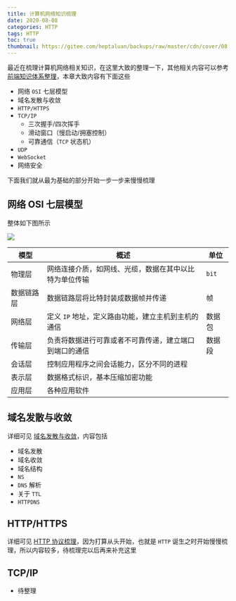 ```yaml
---
title: 计算机网络知识梳理
date: 2020-08-08
categories: HTTP
tags: HTTP
toc: true
thumbnail: https://gitee.com/heptaluan/backups/raw/master/cdn/cover/08.jpg
---
```


最近在梳理计算机网络相关知识，在这里大致的整理一下，其他相关内容可以参考 [前端知识体系整理](https://heptaluan.github.io/target/)，本章大致内容有下面这些

<!--more-->

* 网络 `OSI` 七层模型
* 域名发散与收敛
* `HTTP/HTTPS`
* `TCP/IP`
  * 三次握手/四次挥手
  * 滑动窗口（慢启动/拥塞控制）
  * 可靠通信（`TCP` 状态机）
* `UDP`
* `WebSocket`
* 网络安全

下面我们就从最为基础的部分开始一步一步来慢慢梳理


## 网络 OSI 七层模型

整体如下图所示

![](https://gitee.com/heptaluan/backups/raw/master/cdn/http/08-01.png)

模型 | 概述 | 单位
-|-|-
物理层 | 网络连接介质，如网线、光缆，数据在其中以比特为单位传输 | `bit`
数据链路层 | 数据链路层将比特封装成数据帧并传递 | 帧
网络层 | 定义 `IP` 地址，定义路由功能，建立主机到主机的通信 | 数据包
传输层 | 负责将数据进行可靠或者不可靠传递，建立端口到端口的通信 | 数据段
会话层 | 控制应用程序之间会话能力，区分不同的进程 | 
表示层 | 数据格式标识，基本压缩加密功能 | 
应用层 | 各种应用软件 | 





## 域名发散与收敛

详细可见 [域名发散与收敛](https://heptaluan.github.io/2017/12/01/HTTP/03/)，内容包括

* 域名发散
* 域名收敛
* 域名结构
* `NS`
* `DNS` 解析
* 关于 `TTL`
* `HTTPDNS`



## HTTP/HTTPS

详细可见 [HTTP 协议梳理](https://heptaluan.github.io/2020/09/01/HTTP/10/)，因为打算从头开始，也就是 `HTTP` 诞生之时开始慢慢梳理，所以内容较多，待梳理完以后再来补充这里



<!-- **常见 HTTP 状态码**

* `2xx` 开头（请求成功）
  * `200 OK`，客户端发送给服务器的请求被正常处理并返回
* `3xx` 开头（重定向）
  * `301 Moved Permanently`，永久重定向，请求的网页已永久移动到新位置，服务器返回此响应时，会自动将请求者转到新位置
  * `302 Moved Permanently`，临时重定向，请求的网页已临时移动到新位置，服务器目前从不同位置的网页响应请求，但请求者应继续使用原有位置来进行以后的请求
  * `304 Not Modified`，未修改，自从上次请求后，请求的网页未修改过，服务器返回此响应时，不会返回网页内容
* `4xx` 开头（客户端错误）
  * `400 Bad Request`，错误请求，服务器不理解请求的语法，常见于客户端传参错误
  * `401 Unauthorized`，未授权，表示发送的请求需要有通过 `HTTP` 认证的认证信息，常见于客户端未登录
  * `403 Forbidden`，禁止，服务器拒绝请求，常见于客户端权限不足
  * `404 Not Found`，未找到，服务器找不到对应资源
* `5xx` 开头（服务端错误）
  * `500 Inter Server Error`，服务器内部错误，服务器遇到错误，无法完成请求
  * `501 Not Implemented`，尚未实施，服务器不具备完成请求的功能
  * `502 Bad Gateway`，作为网关或者代理工作的服务器尝试执行请求时，从上游服务器接收到无效的响应
  * `503 service unavailable`，服务不可用，服务器目前无法使用（处于超载或停机维护状态）通常是暂时状态 -->


<!-- **GET 和 POST 区别**

* `GET` 请求参数放在URL上，`POST` 请求参数放在请求体里
* `GET` 请求参数长度有限制，`POST` 请求参数长度可以非常大
* `POST` 请求相较于 `GET` 请求安全一点点，因为 `GET` 请求的参数在 `URL` 上，且有历史记录
* `GET` 请求能缓存，`POST` 不能

但是上述答案并不完善，其实 `HTTP` 协议并没有要求 `GET/POST` 请求参数必须放在URL上或请求体里，也没有规定 `GET` 请求的长度，目前对 `URL` 的长度限制，是各家浏览器设置的限制，`GET` 和 `POST` 的根本区别在于 `GET` 请求是幂等性的，而 `POST` 请求不是

> 幂等性，指的是对某一资源进行一次或多次请求都具有相同的副作用，例如搜索就是一个幂等的操作，而删除、新增则不是一个幂等操作

由于 `GET` 请求是幂等的，在网络不好的环境中，`GET` 请求可能会重复尝试，造成重复操作数据的风险，因此，`GET` 请求用于无副作用的操作（如搜索），新增/删除等操作适合用 `POST`  -->


<!-- **报文头** -->

<!-- * 待整理 -->

<!-- 关于这一部分内容可以见 [HTTP 报文头](https://heptaluan.github.io/2019/08/17/HTTP/07/)，整理的比较详细，内容包括

* 请求报文
* 请求报文示例
* 请求行/请求方法/请求地址/协议及版本/请求头/空行（请求）/请求体
* 响应报文
* 状态行/状态码/状态码描述/响应头/空行（响应）/响应体
* `POST` 提交数据方式（`application/x-www-form-urlencoded/multipart/form-data/application/json/text/xml`） -->



<!-- **HTTP 1.0/2.0/3.0** -->

<!-- 我们先来看 `1.0` 和 `1.1` 有什么区别

* 长连接，`HTTP/1.1` 支持长连接和请求的流水线，在一个 `TCP` 连接上可以传送多个 `HTTP` 请求，避免了因为多次建立 `TCP` 连接的时间消耗和延时
* 缓存处理，`HTTP/1.1` 引入 `Entity tag/If-Unmodified-Since/If-Match/If-None-Match` 等新的请求头来控制缓存，详见 [浏览器缓存机制](https://heptaluan.github.io/2017/12/12/HTTP/04/)
* 带宽优化及网络连接的使用，`HTTP1.1` 则在请求头引入了 `range` 头域，支持断点续传功能
* `Host` 头处理，在 `HTTP/1.0` 中认为每台服务器都有唯一的 `IP` 地址，但随着虚拟主机技术的发展，多个主机共享一个 `IP` 地址愈发普遍，`HTTP1.1` 的请求消息和响应消息都应支持 `Host` 头域，且请求消息中如果没有 `Host` 头域会 `400` 错误

关于 `2.0`

* 多路复用，即多个请求都通过一个 `TCP` 连接并发地完成
* 服务端推送，服务端能够主动把资源推送给客户端
* 新的二进制格式，`HTTP/2` 采用二进制格式传输数据，相比于 `HTTP/1.1` 的文本格式，二进制格式具有更好的解析性和拓展性
* `header` 压缩，`HTTP/2` 压缩消息头，减少了传输数据的大小

这里我们详细介绍一下多路复用，其实 `HTTP/2` 解决的问题，就是 `HTTP/1.1` 存在的问题

* `TCP` 慢启动，`TCP` 连接建立后，会经历一个先慢后快的发送过程，就像汽车启动一般，如果我们的网页文件（`HTML/JavaScript/CSS` 等）都经过一次慢启动，对性能是不小的损耗，另外慢启动是 `TCP` 为了减少网络拥塞的一种策略，我们是没有办法改变的
* 多条 `TCP` 连接竞争带宽，如果同时建立多条 `TCP` 连接，当带宽不足时就会竞争带宽，影响关键资源的下载
* `HTTP/1.1` 队头阻塞，尽管 `HTTP/1.1` 长链接可以通过一个 `TCP` 连接传输多个请求，但同一时刻只能处理一个请求，当前请求未结束前，其他请求只能处于阻塞状态

为了解决以上几个问题，`HTTP/2` 一个域名只使用一个 `TCP` 连接来传输数据，而且请求直接是并行的、非阻塞的，这就是多路复用，它的实现原理是，`HTTP/2` 引入了一个二进制分帧层，客户端和服务端进行传输时，数据会先经过二进制分帧层处理，转化为一个个带有请求 `ID` 的帧，这些帧在传输完成后根据 `ID` 组合成对应的数据

关于 `3.0`

尽管 `HTTP/2` 解决了很多 `HTTP/1.1` 的问题，但 `HTTP/2` 仍然存在一些缺陷，这些缺陷并不是来自于 `HTTP/2` 协议本身，而是来源于底层的 `TCP` 协议，我们知道 `TCP` 链接是可靠的连接，如果出现了丢包，那么整个连接都要等待重传，`HTTP/1.1` 可以同时使用六个 `TCP` 连接，一个阻塞另外五个还能工作，但 `HTTP/2` 只有一个 `TCP` 连接，阻塞的问题便被放大了，由于 `TCP` 协议已经被广泛使用，我们很难直接修改 `TCP` 协议，基于此，`HTTP/3` 选择了一个折衷的方法，`UDP` 协议，`HTTP/2` 在 `UDP` 的基础上实现多路复用、`TLS` 加密、流量控制、丢包重传等功能 -->


<!-- **HTTP 和 HTTPS 有何区别** -->

<!-- * `HTTPS` 使用 `443` 端口，而 `HTTP` 使用 `80`
* `HTTPS` 需要申请证书
* `HTTP` 是超文本传输协议，是明文传输，`HTTPS` 是经过 `SSL` 加密的协议，传输更安全
* `HTTPS` 比 `HTTP` 慢，因为 `HTTPS` 除了 `TCP` 握手的三个包，还要加上 `SSL` 握手的九个包 -->


<!-- **HTTPS 是如何进行加密的**

详细内容可以见 [HTTPS 是如何进行加密的](https://heptaluan.github.io/2020/08/09/HTTP/09/)，主要内容包括

* `HTTP`
* 加密
* 多个客户端
* 对称加密秘钥如何传输
* 非对称加密
* 第三方认证
* 为什么要有签名 -->


## TCP/IP

* 待整理